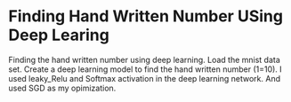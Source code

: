 # Finding Hand Written Number USing Deep Learing
Finding the hand written number using deep learning.
Load the mnist data set.
Create a deep learning model to find the hand written number (1=10).
I used leaky_Relu and Softmax activation in the deep learning network.
And used SGD as my opimization.
